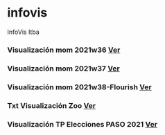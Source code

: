 # infovis
InfoVis Itba

### Visualización mom 2021w36 [Ver](https://hugogutierrez2021.github.io/infovis/mom2021w36.html)

### Visualización mom 2021w37 [Ver](https://hugogutierrez2021.github.io/infovis/mom2021w37.html)

### Visualización mom 2021w38-Flourish [Ver](https://hugogutierrez2021.github.io/infovis/mom2021w38.html)

### Txt Visualización Zoo [Ver](https://hugogutierrez2021.github.io/infovis/zoo.txt)

### Visualización TP Elecciones PASO 2021 [Ver](https://hugogutierrez2021.github.io/infovis/TPEleccionesPASO.html)
